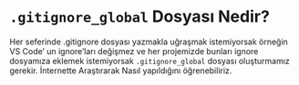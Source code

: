 # `.gitignore_global` Dosyası Nedir?

Her seferinde .gitignore dosyası yazmakla uğraşmak istemiyorsak örneğin VS Code’ un ignore’ları değişmez ve her projemizde bunları ignore dosyamıza eklemek istemiyorsak `.gitignore_global` dosyası oluşturmamız gerekir. İnternette Araştırarak Nasıl yapıldığını öğrenebiliriz.
